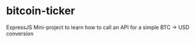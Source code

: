 # bitcoin-ticker
ExpressJS
Mini-project to learn how to call an API for a simple BTC -> USD conversion
